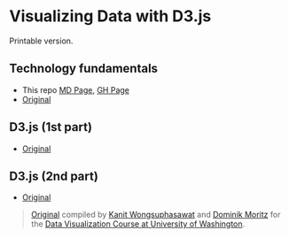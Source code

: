 # Visualizing Data with D3.js
Printable version.

## Technology fundamentals
- This repo [MD Page](https://github.com/reregaga/uwdata__d3js_tutorial/part_1_fundamentals.md), [GH Page](https://reregaga.github.io/uwdata__d3js_tutorial/ghpages/part_1.html)
- [Original](https://uwdata.github.io/d3-tutorials/fundamental.html)

## D3.js (1st part)
- [Original](https://uwdata.github.io/d3-tutorials/d3-01.html)

## D3.js (2nd part)
- [Original](https://uwdata.github.io/d3-tutorials/d3-02.html)

>[Original]() compiled by [Kanit Wongsuphasawat](http://twitter.com/kanitw) and [Dominik Moritz](http://twitter.com/domoritz) for the [Data Visualization Course at University of Washington](http://cs.uw.edu/512).